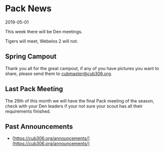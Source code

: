 # Pack News #
2019-05-01

This week there will be Den meetings.

Tigers will meet, Webelos 2 will not.

## Spring Campout ##

Thank you all for the great campout, if any of you have pictures you want to share, please send them to cubmaster@cub306.org.

## Last Pack Meeting ##

The 29th of this month we will have the final Pack meeting of the season, check with your Den leaders if your not sure your scout has all their requirements finished.

## Past Announcements ##
* [https://cub306.org/announcements/](https://cub306.org/announcements/)
